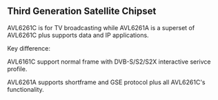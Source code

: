 ## Third Generation Satellite Chipset ##
AVL6261C is for TV broadcasting while AVL6261A is a superset of AVL6261C plus supports data and IP applications.

Key difference:

AVL6161C support normal frame with DVB-S/S2/S2X interactive serivce profile.

AVL6261A supports shortframe and GSE protocol plus all AVL6261C's functionality.


